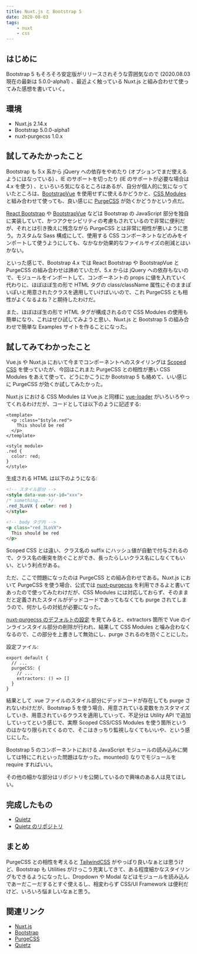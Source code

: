 ```yaml
---
title: Nuxt.js と Bootstrap 5
date: 2020-08-03
tags:
    - nuxt
    - css
---
```


## はじめに

Bootstrap 5 もそろそろ安定版がリリースされそうな雰囲気なので (2020.08.03 現在の最新は 5.0.0-alpha1) 、最近よく触っている Nuxt.js と組み合わせて使ってみた感想を書いていく。

## 環境

- Nuxt.js 2.14.x
- Bootstrap 5.0.0-alpha1
- nuxt-purgecss 1.0.x

## 試してみたかったこと

Bootstrap も 5.x 系から jQuery への依存をやめたり (オプションでまだ使えるようにはなっている) 、IE のサポートを切ったり (IE のサポートが必要な場合は 4.x を使う) 、といろいろ気になるところはあるが、自分が個人的に気になっていたところは、[BootstrapVue](https://bootstrap-vue.org/) を使用せずに使えるかどうかと、[CSS Modules](https://vue-loader.vuejs.org/guide/css-modules.html) と組み合わせて使っても、良い感じに [PurgeCSS](https://purgecss.com/) が効くかどうかという点だ。

[React Bootstrap](https://react-bootstrap.github.io/) や [BootstrapVue](https://bootstrap-vue.org/) などは Bootstrap の JavaScript 部分を独自に実装していて、かつアクセシビリティの考慮もされているので非常に便利だが、それとは引き換えに残念ながら PurgeCSS とは非常に相性が悪いように思う。カスタムな Sass 構成にして、使用する CSS コンポーネントなどのみをインポートして使うようにしても、なかなか効果的なファイルサイズの削減とはいかない。

といった感じで、Bootstrap 4.x では React Bootstrap や BootstrapVue と PurgeCSS の組み合わせは諦めていたが、5.x からは jQuery への依存もないので、モジュールをインポートして、コンポーネントの props に値を入れていく代わりに、ほぼほぼ生の形で HTML タグの class/className 属性にそのままぽいぽいと用意されたクラスを適用していけばいいので、これ PurgeCSS とも相性がよくなるよね？と期待したわけだ。

また、ほぼほぼ生の形で HTML  タグが構成されるので CSS Modules の使用も簡単になり、これはぜひ試してみようと思い、Nuxt.js と Bootstrap 5 の組み合わせで簡単な Examples サイトを作ることになった。

## 試してみてわかったこと

Vue.js や Nuxt.js において今までコンポーネントへのスタイリングは [Scoped CSS](https://vue-loader.vuejs.org/guide/scoped-css.html) を使っていたが、今回はこれまた PurgeCSS との相性が悪い CSS Modules をあえて使って、どうにかこうにか Bootstrap 5 も絡めて、いい感じに PurgeCSS が効くか試してみたかった。

Nuxt.js における CSS Modules は Vue.js と同様に [vue-loader](https://vue-loader.vuejs.org/) がいろいろやってくれるわけだが、コードとしては以下のように記述する:

```vue[pages/index.vue]
<template>
  <p :class="$style.red">
    This should be red
  </p>
</template>

<style module>
.red {
  color: red;
}
</style>
```

生成される HTML は以下のようになる:

```html
<!-- スタイル部分 -->
<style data-vue-ssr-id="xxx">
/* something... */
.red_3LoVX { color: red }
</style>

<!-- body タグ内 -->
<p class="red_3LoVX">
  This should be red
</p>
```

Scoped CSS とは違い、クラス名の suffix にハッシュ値が自動で付与されるので、クラス名の衝突を防ぐことができ、長ったらしいクラス名にしなくてもいい、という利点がある。

ただ、ここで問題になったのは PurgeCSS との組み合わせである。Nuxt.js において PurgeCSS を使う場合、公式では [nuxt-purgecss](https://github.com/Developmint/nuxt-purgecss) を利用できるよと書いてあったので使ってみたわけだが、CSS Modules には対応しておらず、そのままだと定義されたスタイルがデッドコードであってもなくても purge されてしまうので、何かしらの対処が必要になった。

[nuxt-purgecss のデフォルトの設定](https://github.com/Developmint/nuxt-purgecss/blob/master/lib/utils.js) を見てみると、extractors 箇所で Vue のインラインスタイル部分の削除が行われ、結果して CSS Modules と噛み合わなくなるので、この部分を上書きして無効にし、purge されるのを防ぐことにした。

設定ファイル:

```js[nuxt.config.js]
export default {
  // ...
  purgeCSS: {
    // ...
    extractors: () => []
  }
}
```

結果として .vue ファイルのスタイル部分にデッドコードが存在しても purge されないわけだが、Bootstrap 5 を使う場合、用意されている変数をカスタマイズしていき、用意されているクラスを適用していって、不足分は Utility API で追加していってという感じで、実際 Scoped CSS/CSS Modules を使う箇所というのはかなり限られてくるので、そこはきっちり監視しなくてもいいや、という感じにした。

Bootstrap 5 のコンポーネントにおける JavaScript モジュールの読み込みに関しては特にこれといった問題はなかった。mounted() なりでモジュールを require すればいい。

その他の細かな部分はリポジトリを公開しているので興味のある人は見てほしい。

## 完成したもの

- [Quietz](https://quietz.netlify.app/)
- [Quietz のリポジトリ](https://github.com/jamband/quietz)

## まとめ

PurgeCSS との相性を考えると [TailwindCSS](https://tailwindcss.com/)  がやっぱり良いなぁとは思うけど、Bootstrap も Utilities がけっこう充実してきて、ある程度細かなスタイリングもできるようになったし、Dropdown や Modal  などはモジュールを読み込んであーだこーだするとすぐ使えるし、相変わらず CSS/UI Framework は便利だけど、いろいろ悩ましいなぁと思う。

## 関連リンク

- [Nuxt.js](https://nuxtjs.org/)
- [Bootstrap](https://getbootstrap.com/)
- [PurgeCSS](https://purgecss.com/)
- [Quietz](https://quietz.netlify.app/)
